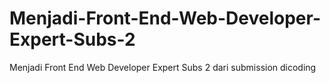 # Menjadi-Front-End-Web-Developer-Expert-Subs-2
Menjadi Front End Web Developer Expert Subs 2 dari submission dicoding
